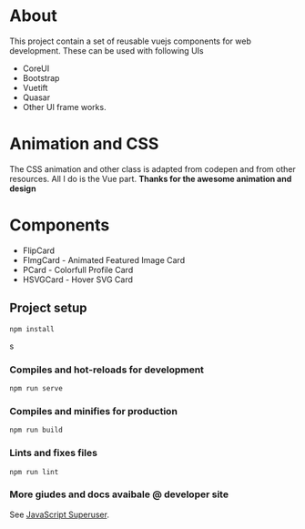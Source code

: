 # About
This project contain a set of reusable vuejs components for web development. These can be used with following UIs
* CoreUI
* Bootstrap
* Vuetift
* Quasar
* Other UI frame works.

# Animation and CSS
The CSS animation and other class is adapted from codepen and from other resources. All I do is the Vue part. **Thanks for the awesome animation and design**

# Components
* FlipCard
* FImgCard - Animated Featured Image Card
* PCard - Colorfull Profile Card
* HSVGCard - Hover SVG Card

## Project setup
```
npm install
```
s
### Compiles and hot-reloads for development
```
npm run serve
```

### Compiles and minifies for production
```
npm run build
```

### Lints and fixes files
```
npm run lint
```

### More giudes and docs avaibale @ developer site
See [JavaScript Superuser](https://javascriptsu.wordpress.com).
